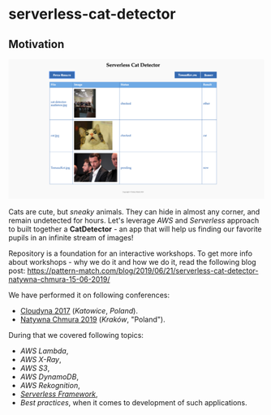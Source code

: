 # serverless-cat-detector

## Motivation

![UI sample](cat-detector-ui.png)

Cats are cute, but *sneaky* animals. They can hide in almost any corner, and remain undetected for hours. Let's leverage *AWS* and *Serverless* approach to built together a **CatDetector** - an app that will help us finding our favorite pupils in an infinite stream of images!

Repository is a foundation for an interactive workshops. To get more info about workshops - why we do it and how we do it, read the following blog post: https://pattern-match.com/blog/2019/06/21/serverless-cat-detector-natywna-chmura-15-06-2019/

We have performed it on following conferences:

- [Cloudyna 2017](https://cloudyna.net) (*Katowice*, *Poland*).
- [Natywna Chmura 2019](https://natywnachmura.pl/serverless-w-praktyce/) (*Kraków*, "Poland").

During that we covered following topics:

- *AWS Lambda*,
- *AWS X-Ray*,
- *AWS S3*,
- *AWS DynamoDB*,
- *AWS Rekognition*,
- [*Serverless Framework*](https://serverless.com),
- *Best practices*, when it comes to development of such applications.


